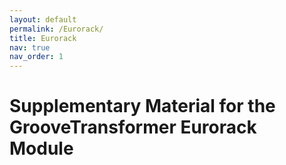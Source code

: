 ```yaml
---
layout: default
permalink: /Eurorack/
title: Eurorack
nav: true
nav_order: 1
---
```


# Supplementary Material for the GrooveTransformer Eurorack Module
